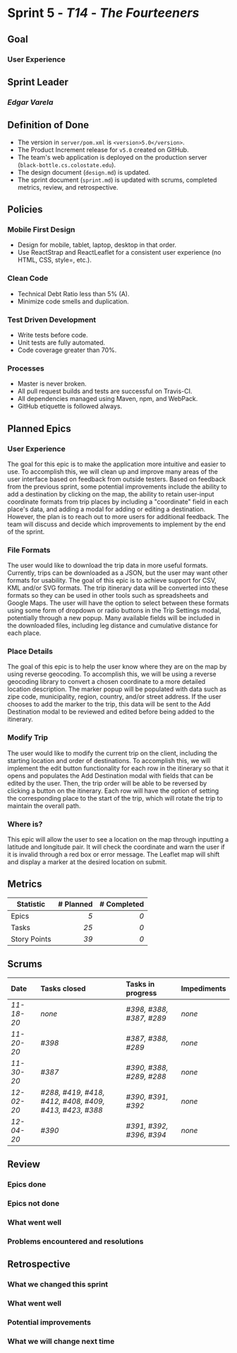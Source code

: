 # Sprint 5 - *T14* - *The Fourteeners*

## Goal
### User Experience

## Sprint Leader
### *Edgar Varela*


## Definition of Done

* The version in `server/pom.xml` is `<version>5.0</version>`.
* The Product Increment release for `v5.0` created on GitHub.
* The team's web application is deployed on the production server (`black-bottle.cs.colostate.edu`).
* The design document (`design.md`) is updated.
* The sprint document (`sprint.md`) is updated with scrums, completed metrics, review, and retrospective.


## Policies

### Mobile First Design
* Design for mobile, tablet, laptop, desktop in that order.
* Use ReactStrap and ReactLeaflet for a consistent user experience (no HTML, CSS, style=, etc.).

### Clean Code
* Technical Debt Ratio less than 5% (A).
* Minimize code smells and duplication.

### Test Driven Development
* Write tests before code.
* Unit tests are fully automated.
* Code coverage greater than 70%.

### Processes
* Master is never broken. 
* All pull request builds and tests are successful on Travis-CI.
* All dependencies managed using Maven, npm, and WebPack.
* GitHub etiquette is followed always.


## Planned Epics

### User Experience
The goal for this epic is to make the application more intuitive and easier to use. To accomplish this, we will clean up and improve many areas of the user interface based on feedback from outside testers. Based on feedback from the previous sprint, some potential improvements include the ability to add a destination by clicking on the map, the ability to retain user-input coordinate formats from trip places by including a "coordinate" field in each place's data, and adding a modal for adding or editing a destination. However, the plan is to reach out to more users for additional feedback. The team will discuss and decide which improvements to implement by the end of the sprint.  

### File Formats
The user would like to download the trip data in more useful formats. Currently, trips can be downloaded as a JSON, but the user may want other formats for usability. The goal of this epic is to achieve support for CSV, KML and/or SVG formats. The trip itinerary data will be converted into these formats so they can be used in other tools such as spreadsheets and Google Maps. The user will have the option to select between these formats using some form of dropdown or radio buttons in the Trip Settings modal, potentially through a new popup. Many available fields will be included in the downloaded files, including leg distance and cumulative distance for each place. 

### Place Details
The goal of this epic is to help the user know where they are on the map by using reverse geocoding. To accomplish this, we will be using a reverse geocoding library to convert a chosen coordinate to a more detailed location description. The marker popup will be populated with data such as zipe code, municipality, region, country, and/or street address. If the user chooses to add the marker to the trip, this data will be sent to the Add Destination modal to be reviewed and edited before being added to the itinerary. 

### Modify Trip
The user would like to modify the current trip on the client, including the starting location and order of destinations. To accomplish this, we will implement the edit button functionality for each row in the itinerary so that it opens and populates the Add Destination modal with fields that can be edited by the user. Then, the trip order will be able to be reversed by clicking a button on the itinerary. Each row will have the option of setting the corresponding place to the start of the trip, which will rotate the trip to maintain the overall path. 

### Where is?
This epic will allow the user to see a location on the map through inputting a latitude and longitude pair. It will check the coordinate and warn the user if it is invalid through a red box or error message. The Leaflet map will shift and display a marker at the desired location on submit. 

## Metrics

| Statistic | # Planned | # Completed |
| --- | ---: | ---: |
| Epics | *5* | *0* |
| Tasks |  *25*   | *0* | 
| Story Points |  *39*  | *0* | 


## Scrums

| Date | Tasks closed  | Tasks in progress | Impediments |
| :--- | :--- | :--- | :--- |
| *11-18-20* | *none* | *#398, #388, #387, #289* | *none* | 
| *11-20-20* | *#398* | *#387, #388, #289* | *none* | 
| *11-30-20* | *#387* | *#390, #388, #289, #288* | *none* | 
| *12-02-20* | *#288, #419, #418, #412, #408, #409, #413, #423, #388* | *#390, #391, #392* | *none* | 
| *12-04-20* | *#390* | *#391, #392, #396, #394* | *none* |


## Review

### Epics done  

### Epics not done 

### What went well

### Problems encountered and resolutions


## Retrospective

### What we changed this sprint

### What went well

### Potential improvements

### What we will change next time
